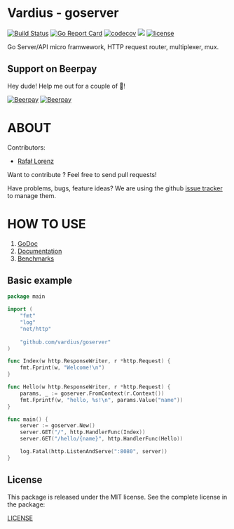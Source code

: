 Vardius - goserver
================
[![Build Status](https://travis-ci.org/vardius/goserver.svg?branch=master)](https://travis-ci.org/vardius/goserver)
[![Go Report Card](https://goreportcard.com/badge/github.com/vardius/goserver)](https://goreportcard.com/report/github.com/vardius/goserver)
[![codecov](https://codecov.io/gh/vardius/goserver/branch/master/graph/badge.svg)](https://codecov.io/gh/vardius/goserver)
[![](https://godoc.org/github.com/vardius/goserver?status.svg)](http://godoc.org/github.com/vardius/goserver)
[![license](https://img.shields.io/github/license/mashape/apistatus.svg)](https://github.com/vardius/goserver/blob/master/LICENSE.md)

Go Server/API micro framwework, HTTP request router, multiplexer, mux.

## Support on Beerpay
Hey dude! Help me out for a couple of :beers:!

[![Beerpay](https://beerpay.io/vardius/goserver/badge.svg?style=beer-square)](https://beerpay.io/vardius/goserver)  [![Beerpay](https://beerpay.io/vardius/goserver/make-wish.svg?style=flat-square)](https://beerpay.io/vardius/goserver?focus=wish)

ABOUT
==================================================
Contributors:

* [Rafał Lorenz](http://rafallorenz.com)

Want to contribute ? Feel free to send pull requests!

Have problems, bugs, feature ideas?
We are using the github [issue tracker](https://github.com/vardius/goserver/issues) to manage them.

HOW TO USE
==================================================

1. [GoDoc](http://godoc.org/github.com/vardius/goserver)
2. [Documentation](https://github.com/vardius/goserver/wiki)
3. [Benchmarks](https://github.com/vardius/goserver/wiki/Benchmarks)

## Basic example
```go
package main

import (
    "fmt"
    "log"
    "net/http"
	
    "github.com/vardius/goserver"
)

func Index(w http.ResponseWriter, r *http.Request) {
    fmt.Fprint(w, "Welcome!\n")
}

func Hello(w http.ResponseWriter, r *http.Request) {
	params, _ := goserver.FromContext(r.Context())
    fmt.Fprintf(w, "hello, %s!\n", params.Value("name"))
}

func main() {
    server := goserver.New()
    server.GET("/", http.HandlerFunc(Index))
    server.GET("/hello/{name}", http.HandlerFunc(Hello))

    log.Fatal(http.ListenAndServe(":8080", server))
}
```

License
-------

This package is released under the MIT license. See the complete license in the package:

[LICENSE](LICENSE.md)
